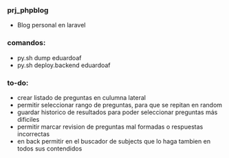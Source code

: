 ### prj_phpblog
- Blog personal en laravel

### comandos:
- py.sh dump eduardoaf
- py.sh deploy.backend eduardoaf

### to-do:
- crear listado de preguntas en culumna lateral
- permitir seleccionar rango de preguntas, para que se repitan en random
- guardar historico de resultados para poder seleccionar preguntas más dificiles
- permitir marcar revision de preguntas mal formadas o respuestas incorrectas
- en back permitir en el buscador de subjects que lo haga tambien en todos sus contendidos

